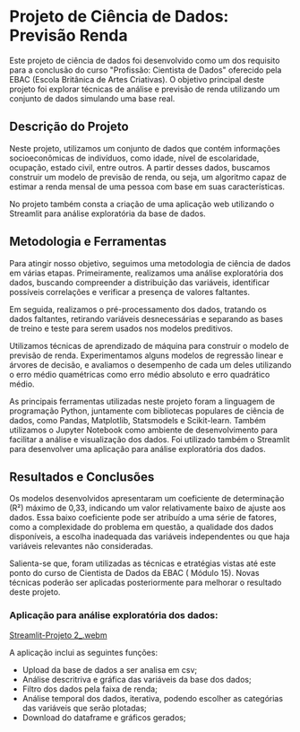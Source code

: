 # Projeto de Ciência de Dados: Previsão Renda 

Este projeto de ciência de dados foi desenvolvido como um dos requisito para a conclusão do curso "Profissão: Cientista de Dados" oferecido pela EBAC (Escola Britânica de Artes Criativas). O objetivo principal deste projeto foi explorar técnicas de análise e previsão de renda utilizando um conjunto de dados simulando uma base real.

## Descrição do Projeto
Neste projeto, utilizamos um conjunto de dados que contém informações socioeconômicas de indivíduos, como idade, nível de escolaridade, ocupação, estado civil, entre outros. A partir desses dados, buscamos construir um modelo de previsão de renda, ou seja, um algoritmo capaz de estimar a renda mensal de uma pessoa com base em suas características.

No projeto também consta a criação de uma aplicação web utilizando o Streamlit para análise exploratória da base de dados.

## Metodologia e Ferramentas
Para atingir nosso objetivo, seguimos uma metodologia de ciência de dados em várias etapas. Primeiramente, realizamos uma análise exploratória dos dados, buscando compreender a distribuição das variáveis, identificar possíveis correlações e verificar a presença de valores faltantes.

Em seguida, realizamos o pré-processamento dos dados, tratando os dados faltantes, retirando variáveis desnecessárias e separando as bases de treino e teste para serem usados nos modelos preditivos.

Utilizamos técnicas de aprendizado de máquina para construir o modelo de previsão de renda. Experimentamos  alguns modelos de regressão linear e árvores de decisão, e avaliamos o desempenho de cada um deles utilizando o erro médio quamétricas como erro médio absoluto e erro quadrático médio.

As principais ferramentas utilizadas neste projeto foram a linguagem de programação Python, juntamente com bibliotecas populares de ciência de dados, como Pandas, Matplotlib, Statsmodels e Scikit-learn. Também utilizamos o Jupyter Notebook como ambiente de desenvolvimento para facilitar a análise e visualização dos dados. Foi utilizado também o Streamlit para desenvolver uma aplicação para análise exploratória dos dados.

## Resultados e Conclusões

Os modelos desenvolvidos apresentaram um coeficiente de determinação (R²) máximo de 0,33, indicando um valor relativamente baixo de ajuste aos dados. Essa baixo coeficiente pode ser atribuído a uma série de fatores, como a complexidade do problema em questão, a qualidade dos dados disponíveis, a escolha inadequada das variáveis independentes ou que haja variáveis relevantes não consideradas.

Salienta-se que, foram utilizadas as técnicas e etratégias vistas até este ponto do curso de Cientista de Dados da EBAC ( Módulo 15). Novas técnicas poderão  ser aplicadas posteriormente para melhorar o resultado deste projeto.

### Aplicação para análise exploratória dos dados:


[Streamlit-Projeto 2_.webm](https://github.com/provietti/EBAC_Projeto_2_Previsao_Renda/assets/66576156/80167a84-7942-4cd9-afcc-83e1b5f0ddc3)


A aplicação inclui as seguintes funções:

- Upload da base de dados a ser analisa em csv;
- Análise descritriva e gráfica das variáveis da base dos dados;
- Filtro dos dados pela faixa de renda;
- Análise temporal dos dados, iterativa, podendo escolher as categórias das variáveis que serão plotadas;
- Download do dataframe e gráficos gerados;

